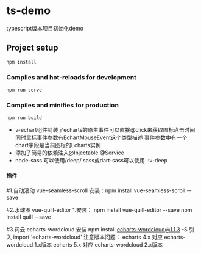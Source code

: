 # ts-demo

typescript版本项目初始化demo

## Project setup
```
npm install
```
### Compiles and hot-reloads for development
```
npm run serve
```
### Compiles and minifies for production
```
npm run build
```  
* v-echart组件封装了echarts的原生事件可以直接@click来获取图标点击时间 
同时鼠标事件参数有EchartMouseEvent这个类型描述
事件参数中有一个chart字段是当前图标的Echarts实例
* 添加了简易的依赖注入@Injectable @Service
* node-sass 可以使用/deep/ sass或dart-sass可以使用 ::v-deep


#### 插件
#1.自动滚动   vue-seamless-scroll
安装：npm install vue-seamless-scroll --save


#2.水球图 vue-quill-editor
1.安装：  npm install vue-quill-editor --save
         npm install quill --save

#3.词云   echarts-wordcloud
安装          npm install echarts-wordcloud@1.1.3 -S
引入          import 'echarts-wordcloud'
注意版本问题：  echarts 4.x 对应  echarts-wordcloud  1.x版本
             echarts 5.x 对应  echarts-wordcloud  2.x版本
